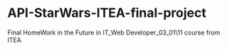 # API-StarWars-ITEA-final-project
Final HomeWork in the Future in IT_Web Developer_03_01\11 course from ITEA
